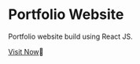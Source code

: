 # Portfolio Website

Portfolio website build using React JS.
<br/>

<a href="https://slnarasimha.netlify.app/" >Visit Now</a>🚀
